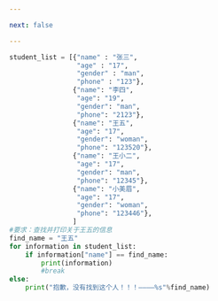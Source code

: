 ```yaml
---

next: false

---
```




<BlogInfo id="973" title="21.遍历字典的列表" author="白日梦想猿" pv=0 read_times=0 pre_cost_time="0分44秒" category="高级变量类型" tag_list="['高级变量类型']" create_time="2020.02.13 09:01:08" update_time="2020.02.13 09:27:19" />

```python
student_list = [{"name" : "张三",
                 "age" : "17",
                 "gender" : "man",
                 "phone" : "123"},
                {"name": "李四",
                 "age": "19",
                 "gender": "man",
                 "phone": "2123"},
                {"name": "王五",
                 "age": "17",
                 "gender": "woman",
                 "phone": "123520"},
                {"name": "王小二",
                 "age": "17",
                 "gender": "man",
                 "phone": "12345"},
                {"name": "小美眉",
                 "age": "17",
                 "gender": "woman",
                 "phone": "123446"},
                ]
#要求：查找并打印关于王五的信息
find_name = "王五"
for information in student_list:
    if information["name"] == find_name:
        print(information)
        #break
else:
    print("抱歉，没有找到这个人！！！————%s"%find_name)
```



<ActionBox />
